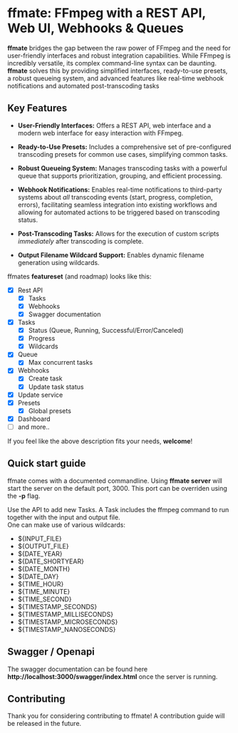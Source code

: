 # ffmate: FFmpeg with a REST API, Web UI, Webhooks & Queues

**ffmate** bridges the gap between the raw power of FFmpeg and the need for user-friendly interfaces and robust integration capabilities. While FFmpeg is incredibly versatile, its complex command-line syntax can be daunting. **ffmate** solves this by providing simplified interfaces, ready-to-use presets, a robust queueing system, and advanced features like real-time webhook notifications and automated post-transcoding tasks

## Key Features

*   **User-Friendly Interfaces:** Offers a REST API, web interface and a modern web interface for easy interaction with FFmpeg.
  
*   **Ready-to-Use Presets:** Includes a comprehensive set of pre-configured transcoding presets for common use cases, simplifying common tasks.
    
*   **Robust Queueing System:** Manages transcoding tasks with a powerful queue that supports prioritization, grouping, and efficient processing.
    
*   **Webhook Notifications:** Enables real-time notifications to third-party systems about *all* transcoding events (start, progress, completion, errors), facilitating seamless integration into existing workflows and allowing for automated actions to be triggered based on transcoding status.
  
*   **Post-Transcoding Tasks:** Allows for the execution of custom scripts *immediately* after transcoding is complete.
    
*   **Output Filename Wildcard Support:** Enables dynamic filename generation using wildcards.

ffmates **featureset** (and roadmap) looks like this:

- [x] Rest API
    - [x] Tasks
    - [x] Webhooks
    - [x] Swagger documentation
- [x] Tasks
    - [x] Status (Queue, Running, Successful/Error/Canceled)
    - [x] Progress
    - [x] Wildcards
- [x] Queue
    - [x] Max concurrent tasks
- [x] Webhooks
    - [x] Create task
    - [x] Update task status
- [x] Update service    
- [x] Presets
    - [x] Global presets
- [x] Dashboard
- [ ] and more..

If you feel like the above description fits your needs, **welcome**! 

## Quick start guide

ffmate comes with a documented commandline.
Using **ffmate server** will start the server on the default port, 3000. This port can be overriden using the **-p** flag.

Use the API to add new Tasks. A Task includes the ffmpeg command to run together with the input and output file. \
One can make use of various wildcards:
- ${INPUT_FILE}
- ${OUTPUT_FILE}
- ${DATE_YEAR}
- ${DATE_SHORTYEAR}
- ${DATE_MONTH}
- ${DATE_DAY}
- ${TIME_HOUR}
- ${TIME_MINUTE}
- ${TIME_SECOND}
- ${TIMESTAMP_SECONDS}
- ${TIMESTAMP_MILLISECONDS}
- ${TIMESTAMP_MICROSECONDS}
- ${TIMESTAMP_NANOSECONDS}

## Swagger / Openapi

The swagger documentation can be found here **http://localhost:3000/swagger/index.html** once the server is running.

## Contributing

Thank you for considering contributing to ffmate! A contribution guide will be released in the future.
